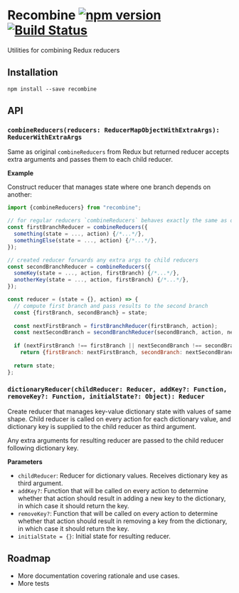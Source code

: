 # Recombine [![npm version][npm-image]][npm-url] [![Build Status][travis-image]][travis-url]

Utilities for combining Redux reducers

## Installation

```
npm install --save recombine
```

## API

### `combineReducers(reducers: ReducerMapObjectWithExtraArgs): ReducerWithExtraArgs`

Same as original `combineReducers` from Redux but returned reducer accepts extra 
arguments and passes them to each child reducer.

**Example**

Construct reducer that manages state where one branch depends on another:

```js
import {combineReducers} from "recombine";

// for regular reducers `combineReducers` behaves exactly the same as original
const firstBranchReducer = combineReducers({
  something(state = ..., action) {/*...*/},
  somethingElse(state = ..., action) {/*...*/},
});

// created reducer forwards any extra args to child reducers
const secondBranchReducer = combineReducers({
  someKey(state = ..., action, firstBranch) {/*...*/},
  anotherKey(state = ..., action, firstBranch) {/*...*/},
});

const reducer = (state = {}, action) => {
  // compute first branch and pass results to the second branch
  const {firstBranch, secondBranch} = state;
  
  const nextFirstBranch = firstBranchReducer(firstBranch, action);
  const nextSecondBranch = secondBranchReducer(secondBranch, action, nextFirstBranch);
  
  if (nextFirstBranch !== firstBranch || nextSecondBranch !== secondBranch)
    return {firstBranch: nextFirstBranch, secondBranch: nextSecondBranch};
  
  return state;
};
```

### `dictionaryReducer(childReducer: Reducer, addKey?: Function, removeKey?: Function, initialState?: Object): Reducer`

Create reducer that manages key-value dictionary state with values of same 
shape. Child reducer is called on every action for each dictionary value, and 
dictionary key is supplied to the child reducer as third argument.

Any extra arguments for resulting reducer are passed to the child reducer 
following dictionary key.

**Parameters**

* `childReducer`:   Reducer for dictionary values. Receives dictionary key as 
                    third argument.
* `addKey?`:        Function that will be called on every action to determine 
                    whether that action should result in adding a new key to the 
                    dictionary, in which case it should return the key.
* `removeKey?`:     Function that will be called on every action to determine
                    whether that action should result in removing a key from the 
                    dictionary, in which case it should return the key.
* `initialState = {}`: Initial state for resulting reducer.

## Roadmap

* More documentation covering rationale and use cases.
* More tests

[npm-image]: https://badge.fury.io/js/recombine.svg
[npm-url]: https://badge.fury.io/js/recombine
[travis-image]: https://travis-ci.org/aikoven/recombine.svg?branch=master
[travis-url]: https://travis-ci.org/aikoven/recombine